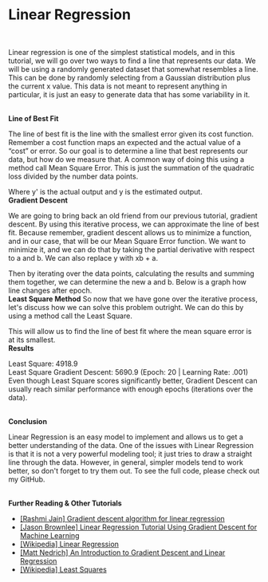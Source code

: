 # Linear Regression
</br>
<p>Linear regression is one of the simplest statistical models, and in this tutorial, we will go over two ways to find a line that represents our data. We will be using a randomly generated dataset that somewhat resembles a line. This can be done by randomly selecting from a Gaussian distribution plus the current x value. This data is not meant to represent anything in particular, it is just an easy to generate data that has some variability in it.</p>
</br>
<strong>Line of Best Fit</strong>
<p>The line of best fit is the line with the smallest error given its cost function. Remember a cost function maps an expected and the actual value of a “cost” or error. </span>So our goal is to determine a line that best represents our data, but how do we measure that. A common way of doing this using a method call Mean Square Error. This is just the summation of the quadratic loss divided by the number data points.</p>

Where y' is the actual output and y is the estimated output.
</br>
<strong>Gradient Descent</strong>
<p>We are going to bring back an old friend from our previous tutorial, gradient descent. By using this iterative process, we can approximate the line of best fit. Because remember, gradient descent allows us to minimize a function, and in our case, that will be our Mean Square Error function. We want to minimize it, and we can do that by taking the partial derivative with respect to a and b. We can also replace y with xb + a.</p>

Then by iterating over the data points, calculating the results and summing them together, we can determine the new a and b. Below is a graph how line changes after epoch.
</br>
<strong>Least Square Method</strong>
So now that we have gone over the iterative process, let's discuss how we can solve this problem outright. We can do this by using a method call the Least Square.

This will allow us to find the line of best fit where the mean square error is at its smallest.
</br>
<strong>Results</strong>
<p>
Least Square: 4918.9</br>
Least Square Gradient Descent: 5690.9 (Epoch: 20 | Learning Rate: .001)</br>
Even though Least Square scores significantly better, Gradient Descent can usually reach similar performance with enough epochs (iterations over the data).</p>
</br>
<strong>Conclusion</strong>
<p>Linear Regression is an easy model to implement and allows us to get a better understanding of the data. One of the issues with Linear Regression is that it is not a very powerful modeling tool; it just tries to draw a straight line through the data. However, in general, simpler models tend to work better, so don't forget to try them out. To see the full code, please check out my GitHub.</p>
</br>
<strong>Further Reading &amp; Other Tutorials</strong>
<ul>
 	<li class="p1"><a href="http://blog.hackerearth.com/gradient-descent-algorithm-linear-regression"><span class="s1">[Rashmi Jain] </span>Gradient descent algorithm for linear regression</a></li>
 	<li><a href="https://machinelearningmastery.com/linear-regression-tutorial-using-gradient-descent-for-machine-learning/">[Jason Brownlee] Linear Regression Tutorial Using Gradient Descent for Machine Learning</a></li>
 	<li><a href="https://en.wikipedia.org/wiki/Linear_regression">[Wikipedia] Linear Regression</a></li>
 	<li><a href="https://spin.atomicobject.com/2014/06/24/gradient-descent-linear-regression/">[Matt Nedrich] An Introduction to Gradient Descent and Linear Regression</a></li>
 	<li><a href="https://en.wikipedia.org/wiki/Least_squares">[Wikipedia] Least Squares</a></li>
</ul>

